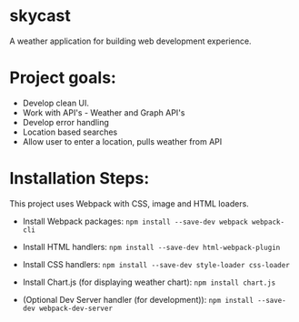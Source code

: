 # skycast
A weather application for building web development experience.

# Project goals:
- Develop clean UI.
- Work with API's - Weather and Graph API's
- Develop error handling
- Location based searches
- Allow user to enter a location, pulls weather from API

# Installation Steps:
This project uses Webpack with CSS, image and HTML loaders.

- Install Webpack packages:
``` npm install --save-dev webpack webpack-cli ```

- Install HTML handlers:
``` npm install --save-dev html-webpack-plugin ```

- Install CSS handlers:
``` npm install --save-dev style-loader css-loader ```

- Install Chart.js (for displaying weather chart):
``` npm install chart.js ```

- (Optional Dev Server handler (for development)):
``` npm install --save-dev webpack-dev-server ```